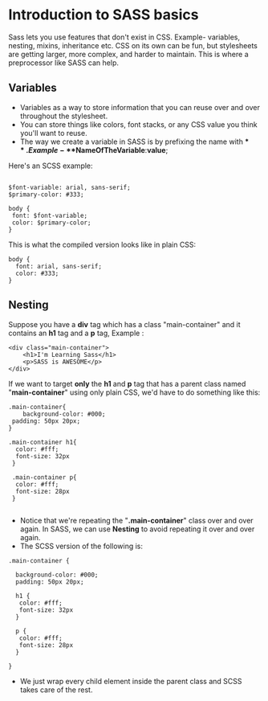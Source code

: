 # Introduction to SASS basics
Sass lets you use features that don't exist in CSS. Example- variables, nesting, mixins, inheritance etc. CSS on its own can be fun, but stylesheets are getting larger, more complex, and harder to maintain. This is where a preprocessor like SASS can help.

## Variables
 - Variables as a way to store information that you can reuse over and over throughout the stylesheet.
 - You can store things like colors, font stacks, or any CSS value you think you'll want to reuse.
 - The way we create a variable in SASS is by prefixing the name with **$**. Example- **$NameOfTheVariable**:**value**;
 
 Here's an SCSS example:
 ```
 
$font-variable: arial, sans-serif;
$primary-color: #333;

body {
  font: $font-variable;
  color: $primary-color;
}
 
 ```
This is what the compiled version looks like in plain CSS:
```
body {
  font: arial, sans-serif;
  color: #333;
}
```

## Nesting
Suppose you have a **div** tag which has a class "main-container" and it contains an **h1** tag and a **p** tag, Example :
```
<div class="main-container">
    <h1>I'm Learning Sass</h1>
    <p>SASS is AWESOME</p>
</div>
```
If we want to target **only** the **h1** and **p** tag that has a parent class named "**main-container**" using only plain CSS, we'd have to do something like this:
```
.main-container{
	background-color: #000;
 padding: 50px 20px;
}

.main-container h1{
  color: #fff;
  font-size: 32px
 }
 
 .main-container p{
  color: #fff;
  font-size: 28px
 }
 
```
- Notice that we're repeating the "**.main-container**" class over and over again. In SASS, we can use **Nesting** to avoid repeating it over and over again.
- The SCSS version of the following is:
```
.main-container {

  background-color: #000;
  padding: 50px 20px;
  
  h1 {
   color: #fff;
   font-size: 32px
  }
  
  p {
   color: #fff;
   font-size: 28px
  }
  
}
```
- We just wrap every child element inside the parent class and SCSS takes care of the rest.
